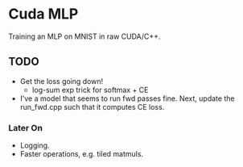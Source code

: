 # Cuda MLP
Training an MLP on MNIST in raw CUDA/C++.

## TODO

* Get the loss going down!
    * log-sum exp trick for softmax + CE
* I've a model that seems to run fwd passes fine. Next, update the run_fwd.cpp such that it computes CE loss.

### Later On

* Logging.
* Faster operations, e.g. tiled matmuls.
